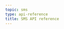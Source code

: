 ```yaml
---
topic: sms
type: api-reference
title: SMS API reference
---
```


<GithubCode fileUrl="https://github.com/working-group-two/wgtwoapis/blob/master/wgtwo/messaging/messagecore.proto" />
